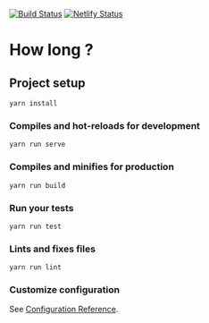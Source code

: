 [![Build Status](https://travis-ci.org/Airthee/how-old-are-you.svg?branch=master)](https://travis-ci.org/Airthee/how-old-are-you)
[![Netlify Status](https://api.netlify.com/api/v1/badges/90c62461-21b8-4368-81d9-324bace85f39/deploy-status)](https://app.netlify.com/sites/how-long/deploys)

# How long ?

## Project setup
```
yarn install
```

### Compiles and hot-reloads for development
```
yarn run serve
```

### Compiles and minifies for production
```
yarn run build
```

### Run your tests
```
yarn run test
```

### Lints and fixes files
```
yarn run lint
```

### Customize configuration
See [Configuration Reference](https://cli.vuejs.org/config/).
